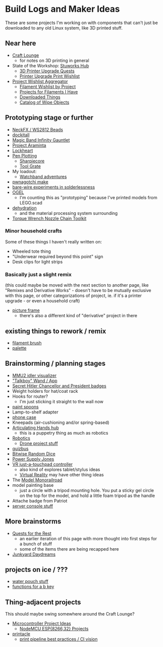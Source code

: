 # Build Logs and Maker Ideas

These are some projects I'm working on with components that can't just be downloaded to any old Linux system, like 3D printed stuff.

## Near here

- [Craft Lounge](mfhgt-e8994-g68fv-5abmd-qepr5)
  - for notes on 3D printing in general
- State of the Workshop: [Stuworks Hub](g6g67-rrfcg-c7ady-8gvzh-bev8t)
  - [3D Printer Upgrade Quests](1d4w1-vdk4w-058f7-jserp-knwpn)
  - [Printer Upgrade Print Wishlist](pjt8s-pp6a7-8ga37-ktdtz-spd7c)
- [Project Wishlist Aggregator](p5abq-s82xz-g1aga-44z2q-n9jwe)
  - [Filament Wishlist by Project](ee1f7-cnjv8-2aa3y-7bdvy-r9v29)
  - [Projects for Filaments I Have](6a2vv-m4bqf-jh9nq-ht0st-dfary)
  - [Downloaded Things](tpe0r-e7wgz-rj85d-bhbxc-avmec)
  - [Catalog of Wipe Objects](0qx2w-ggfap-dcaz4-djz80-jb10g)

## Prototyping stage or further

- [NeckFX / WS2812 Beads](dq31f-kkzr3-2q96z-h6atq-qhxk4)
- [dockitall](rdfqh-cwwqf-r6awe-7x8cg-nh6c7)
- [Magic Band Infinity Gauntlet](2s3yy-78sq8-v79dk-zfbfy-3n1cv)
- [Project Araminta](24bw9-0fwsa-399yc-ea8ej-h4ccr)
- [Lockheart](1xn9a-0h42p-vbah8-my2f0-377mh)
- [Pen Plotting](79mrz-rrwds-z98se-6a3yw-w984b)
  - [Sharpiecore](v2sj6-ejqmr-c0agg-y0z3v-jjvg3)
  - [Tool Grate](87vaq-3shgy-80aem-khnkr-qk4t4)
- My loadout:
  - [Watchband adventures](p6acq-t4gr6-gc8k5-mbqjv-fsrg1)
- [pwnagotchi make](1hne8-3hvts-5jajf-vkdwn-8pqrt)
- [bare-wire experiments in solderlessness](ftf3f-79hjs-peapc-ygr46-rnngv)
- [OGEL](natgw-aeggb-cz8yq-3nzk9-36qcm)
  - I'm counting this as "prototyping" because I've printed models from LEGO.scad
- [dehydration](p29eg-vgpge-8pb3v-4gtpd-4wcxx)
  - and the material processing system surrounding
- [Torque Wrench Nozzle Chain Toolkit](wh4cc-v3r3t-04aym-08wmw-m5s0y)

### Minor household crafts

Some of these things I haven't really written on:

- Wheeled tote thing
- "Underwear required beyond this point" sign
- Desk clips for light strips

### Basically just a slight remix

(this could maybe be moved with the next section to another page, like "Remixes and Derivative Works" - doesn't have to be mutually exclusive with this page, or other categorizations of project, ie. if it's a printer upgrade - or even a household craft)

- [picture frame](kew3z-htsbf-02agy-8yc11-7scrd)
  - there's also a different kind of "derivative" project in there

## existing things to rework / remix

- [filament brush](v3r7k-3jnag-ce85q-e56nn-3hk61)
- [palette](akfb5-r3at8-6aaxd-vkh9s-8s3w8)

## Brainstorming / planning stages

- [MMU2 idler visualizer](xb3mb-y4911-rcav1-7y8y1-ba44w)
- ["Talkboy" Wand / App](04xss-vzy0e-ed9cg-c1sbs-q6em4)
- [Secret Hitler Chancellor and President badges](04eeq-4zrsm-0var5-zpknd-gn64t)
- Weight holders for hat/coat rack
- Hooks for router?
  - I'm just sticking it straight to the wall now
- [paint spoons](fg8z1-3mwjc-avarj-mv28g-mhm8y)
- Lamp-to-shelf adapter
- [phone case](3qx9g-pa2ag-6w817-yk70g-mt7j3)
- Kneepads (air-cushioning and/or spring-based)
- [Articulating Hands hub](nrj3m-eesg0-m897x-rs36q-n36t6)
  - this is a puppetry thing as much as robotics
- [Robotics](9s0en-bqhj7-25a3d-xw20h-f1rgg)
  - [Drone project stuff](snrsq-r2vfg-m3ask-yfdke-v58cb)
- [quizbus](aga8j-ezyyh-tt9m4-wtg99-b7x0y)
- [Bitwise Random Dice](bscxw-18ehd-27bj5-p9eeb-1tq0c)
- [Power Supply Jones](taasx-8276r-gy9z7-jswd6-kks8y)
- [VR just-a-touchpad controller](zgfdh-55mqf-gb94q-jg6j8-se3v3)
  - also kind of explores tablet/stylus ideas
  - [Virtual Reality](5c4np-ytghb-40a9a-40624-3012q) may have other thing ideas
- The [Model Monorailroad](d59aq-gpv7j-afavv-9k3dx-qmm4v)
- model painting base
  - just a circle with a tripod mounting hole. You put a sticky gel circle on the top for the model, and hold a little foam tripod as the handle
- Attache badge from Patriot
- [server console stuff](9h7fa-r6jgd-m58zj-s5rap-xv4mk)

## More brainstorms

- [Quests for the Rest](fdw77-mdzj6-j585r-krtms-ysg5s)
  - an earlier iteration of this page with more thought into first steps for a bunch of stuff
  - some of the items there are being recapped here
- [Junkyard Daydreams](6eyb4-2tx40-q58xe-gnagc-85s4a)

## projects on ice / ???

- [water pouch stuff](92m29-4mpd6-80ash-16fc3-ghwmy)
- [functions for a b key](8dnzc-xxbaw-g18zm-66z62-ee1re)

## Thing-adjacent projects

This should maybe swing somewhere around the Craft Lounge?

- [Microcontroller Project Ideas](w35ys-awamc-8pavt-p66fh-y2z8r)
  - [NodeMCU ESP{8266,32} Projects](qt7f4-7zadv-wp8q1-wtahm-mzcmz)
- [printacle](v62a9-2ccas-m5a21-pppj8-966e8)
  - [print pipeline best practices / CI vision](psd23-mzd7m-ccam8-gj5na-h818e)

